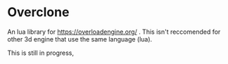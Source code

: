 # Overclone
An lua library for https://overloadengine.org/ . This isn't reccomended for other 3d engine that use the same language (lua).

This is still in progress,
